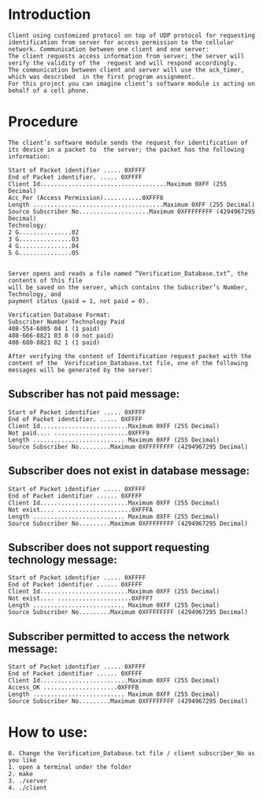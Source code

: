 # Introduction
    Client using customized protocol on top of UDP protocol for requesting  identification from server for access permission to the cellular network. Communication between one client and one server: 
    The client requests access information from server; the server will verify the validity of the  request and will respond accordingly. 
    The communication between client and server will use the ack_timer, which was described  in the first program assignment. 
    For this project you can imagine client’s software module is acting on behalf of a cell phone. 

# Procedure

    The client’s software module sends the request for identification of its device in a packet to  the server; the packet has the following information:

    Start of Packet identifier ..... 0XFFFF
    End of Packet identifier. ..... 0XFFFF
    Client Id....................................Maximum 0XFF (255 Decimal)
    Acc_Per (Access Permission)...........0XFFF8
    Length .....................................Maximum 0XFF (255 Decimal)
    Source Subscriber No....................Maximum 0XFFFFFFFF (4294967295 Decimal)
    Technology:
    2 G...............02
    3 G...............03
    4 G...............04
    5 G...............05


    Server opens and reads a file named “Verification_Database.txt”, the contents of this file
    will be saved on the server, which contains the Subscriber’s Number, Technology, and
    payment status (paid = 1, not paid = 0).

    Verification Database Format:
    Subscriber Number Technology Paid
    408-554-6805 04 1 (1 paid)
    408-666-8821 03 0 (0 not paid)
    408-680-8821 02 1 (1 paid)

    After verifying the content of Identification request packet with the content of the  Verification_Database.txt file, one of the following messages will be generated by the server:

## Subscriber has not paid message:

    Start of Packet identifier ..... 0XFFFF
    End of Packet identifier. ..... 0XFFFF
    Client Id.........................Maximum 0XFF (255 Decimal)
    Not paid.... .....................0XFFF9
    Length .......................... Maximum 0XFF (255 Decimal)
    Source Subscriber No.........Maximum 0XFFFFFFFF (4294967295 Decimal)

## Subscriber does not exist in database message:

    Start of Packet identifier ..... 0XFFFF
    End of Packet identifier ...... 0XFFFF
    Client Id.........................Maximum 0XFF (255 Decimal)
    Not exist.... .....................0XFFFA
    Length .......................... Maximum 0XFF (255 Decimal)
    Source Subscriber No.........Maximum 0XFFFFFFFF (4294967295 Decimal)

## Subscriber does not support requesting technology message:

    Start of Packet identifier ..... 0XFFFF
    End of Packet identifier ...... 0XFFFF
    Client Id.........................Maximum 0XFF (255 Decimal)
    Not exist.... .....................0XFFF7
    Length .......................... Maximum 0XFF (255 Decimal)
    Source Subscriber No.........Maximum 0XFFFFFFFF (4294967295 Decimal)


## Subscriber permitted to access the network message:
    
    Start of Packet identifier ..... 0XFFFF
    End of Packet identifier ...... 0XFFFF
    Client Id.........................Maximum 0XFF (255 Decimal)
    Access_OK .....................0XFFFB
    Length .......................... Maximum 0XFF (255 Decimal)
    Source Subscriber No.........Maximum 0XFFFFFFFF (4294967295 Decimal)

# How to use:
    0. Change the Verification_Database.txt file / client subscriber_No as you like 
    1. open a terminal under the folder 
    2. make
    3. ./server
    4. ./client
